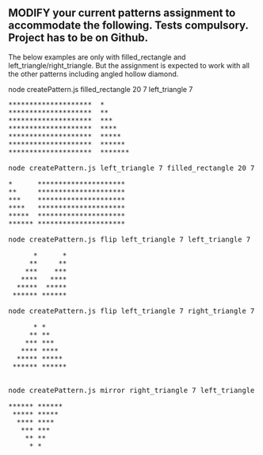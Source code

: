 ## MODIFY your current patterns assignment to accommodate the following. Tests compulsory. Project has to be on Github.

The below examples are only with filled_rectangle and left_triangle/right_triangle. But the assignment is expected to work with all the other patterns including angled hollow diamond.

node createPattern.js filled_rectangle 20 7 left_triangle 7
<pre>
********************  *
********************  **
********************  ***
********************  ****
********************  *****
********************  ******
********************  *******

node createPattern.js left_triangle 7 filled_rectangle 20 7

*      ********************* 
**     ********************* 
***    ********************* 
****   ********************* 
*****  ********************* 
****** ********************* 

node createPattern.js flip left_triangle 7 left_triangle 7

      *      *      
     **     **     
    ***    ***    
   ****   ****   
  *****  *****  
 ****** ****** 

node createPattern.js flip left_triangle 7 right_triangle 7

      * *      
     ** **     
    *** ***    
   **** ****   
  ***** *****  
 ****** ****** 


node createPattern.js mirror right_triangle 7 left_triangle 7

****** ****** 
 ***** *****  
  **** ****   
   *** ***    
    ** **     
     * *      


